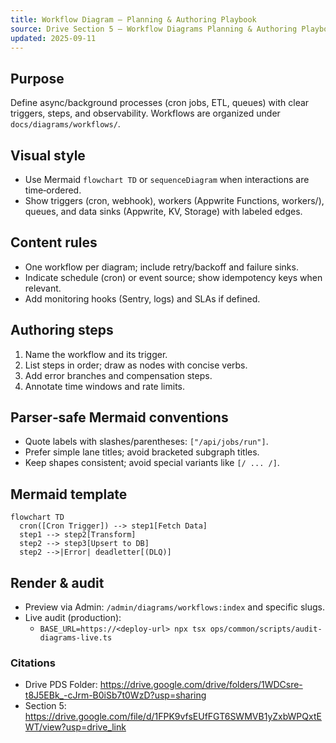 ```yaml
---
title: Workflow Diagram — Planning & Authoring Playbook
source: Drive Section 5 — Workflow Diagrams Planning & Authoring Playbook
updated: 2025-09-11
---
```


## Purpose
Define async/background processes (cron jobs, ETL, queues) with clear triggers, steps, and observability. Workflows are organized under `docs/diagrams/workflows/`.

## Visual style
- Use Mermaid `flowchart TD` or `sequenceDiagram` when interactions are time‑ordered.
- Show triggers (cron, webhook), workers (Appwrite Functions, workers/), queues, and data sinks (Appwrite, KV, Storage) with labeled edges.

## Content rules
- One workflow per diagram; include retry/backoff and failure sinks.
- Indicate schedule (cron) or event source; show idempotency keys when relevant.
- Add monitoring hooks (Sentry, logs) and SLAs if defined.

## Authoring steps
1. Name the workflow and its trigger.
2. List steps in order; draw as nodes with concise verbs.
3. Add error branches and compensation steps.
4. Annotate time windows and rate limits.

## Parser‑safe Mermaid conventions
- Quote labels with slashes/parentheses: `["/api/jobs/run"]`.
- Prefer simple lane titles; avoid bracketed subgraph titles.
- Keep shapes consistent; avoid special variants like `[/ ... /]`.

## Mermaid template
```mermaid
flowchart TD
  cron([Cron Trigger]) --> step1[Fetch Data]
  step1 --> step2[Transform]
  step2 --> step3[Upsert to DB]
  step2 -->|Error| deadletter[(DLQ)]
```

## Render & audit
- Preview via Admin: `/admin/diagrams/workflows:index` and specific slugs.
- Live audit (production):
  - `BASE_URL=https://<deploy-url> npx tsx ops/common/scripts/audit-diagrams-live.ts`

### Citations
- Drive PDS Folder: https://drive.google.com/drive/folders/1WDCsre-t8J5EBk_-cJrm-B0iSb7t0WzD?usp=sharing
- Section 5: https://drive.google.com/file/d/1FPK9vfsEUfFGT6SWMVB1yZxbWPQxtEWT/view?usp=drive_link
